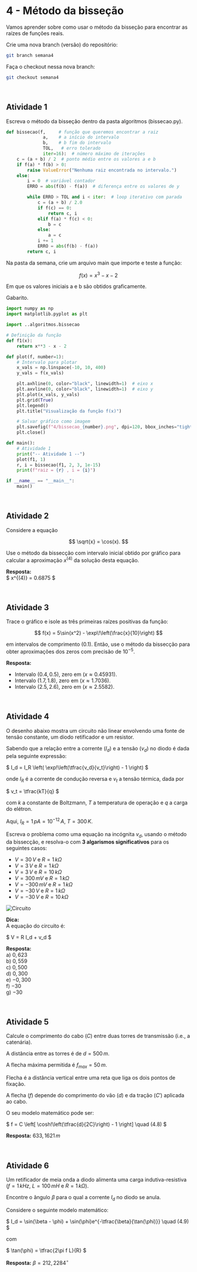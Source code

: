 # 4 - Método da bisseção
Vamos aprender sobre como usar o método da bisseção para encontrar as raízes de funções reais.

Crie uma nova branch (versão) do repositório:

```bash
git branch semana4
```

Faça o checkout nessa nova branch:

```bash
git checkout semana4
```

<br/>

## Atividade 1
Escreva o método da bisseção dentro da pasta algoritmos (bissecao.py).

```python
def bissecao(f,     # função que queremos encontrar a raiz
              a,    # a início do intervalo
              b,    # b fim do intervalo
              TOL,   # erro tolerado
              iter=16):  # número máximo de iterações
    c = (a + b) / 2  # ponto médio entre os valores a e b
    if f(a) * f(b) > 0:
        raise ValueError("Nenhuma raiz encontrada no intervalo.")
    else:
        i = 0  # variável contador
        ERRO = abs(f(b) - f(a))  # diferença entre os valores de y

        while ERRO > TOL and i < iter:  # loop iterativo com parada
            c = (a + b) / 2.0
            if f(c) == 0:
                return c, i
            elif f(a) * f(c) < 0:
                b = c
            else:
                a = c
            i += 1
            ERRO = abs(f(b) - f(a))
        return c, i
```

Na pasta da semana, crie um arquivo main que importe e teste a função:  

$$
f(x) = x^3 - x - 2
$$

Em que os valores iniciais a e b são obtidos graficamente.

Gabarito.

```python
import numpy as np
import matplotlib.pyplot as plt

import ..algoritmos.bissecao

# Definição da função
def f1(x):
    return x**3 - x - 2

def plot(f, number=1):
    # Intervalo para plotar
    x_vals = np.linspace(-10, 10, 400)
    y_vals = f(x_vals)

    plt.axhline(0, color="black", linewidth=1)  # eixo x
    plt.axvline(0, color="black", linewidth=1)  # eixo y
    plt.plot(x_vals, y_vals)
    plt.grid(True)
    plt.legend()
    plt.title("Visualização da função f(x)")

    # Salvar gráfico como imagem
    plt.savefig(f"4/bissecao_{number}.png", dpi=120, bbox_inches="tight")
    plt.close()

def main():
    # Atividade 1
    print("-- Atividade 1 --")
    plot(f1, 1)
    r, i = bissecao(f1, 2, 3, 1e-15)
    print(f"raiz = {r} , i = {i}")

if __name__ == "__main__":
    main()
```

<br/>

## Atividade 2
Considere a equação  

$$
\sqrt{x} = \cos(x).
$$  

Use o método da bissecção com intervalo inicial obtido por gráfico para calcular a aproximação $x^{(4)}$ da solução desta equação.

**Resposta:**  
$
x^{(4)} = 0.6875
$ 

<br/>

## Atividade 3
Trace o gráfico e isole as três primeiras raízes positivas da função:  

$$
f(x) = 5\sin(x^2) - \exp\!\left(\frac{x}{10}\right)
$$  

em intervalos de comprimento $(0.1)$. Então, use o método da bissecção para obter aproximações dos zeros com precisão de $10^{-5}$.  

**Resposta:**  

- Intervalo $(0.4, 0.5)$, zero em $(x \approx 0.45931)$.  
- Intervalo $(1.7, 1.8)$, zero em $(x \approx 1.7036)$.  
- Intervalo $(2.5, 2.6)$, zero em $(x \approx 2.5582)$.  

<br/>

## Atividade 4
O desenho abaixo mostra um circuito não linear envolvendo uma fonte de tensão constante, um diodo retificador e um resistor.  

Sabendo que a relação entre a corrente ($I_d$) e a tensão ($v_d$) no diodo é dada pela seguinte expressão:

$ I_d = I_R \left( \exp\!\left(\tfrac{v_d}{v_t}\right) - 1 \right) $

onde $I_R$ é a corrente de condução reversa e $v_t$ a tensão térmica, dada por  

$ v_t = \tfrac{kT}{q} $

com $k$ a constante de Boltzmann, $T$ a temperatura de operação e $q$ a carga do elétron.  

Aqui, $I_R = 1\,pA = 10^{-12}\,A$, $T = 300\,K$.  

Escreva o problema como uma equação na incógnita $v_d$, usando o método da bissecção, e resolva-o com **3 algarismos significativos** para os seguintes casos:

- $V = 30 \, V$ e $R = 1 \, k\Omega$  
- $V = 3 \, V$ e $R = 1 \, k\Omega$  
- $V = 3 \, V$ e $R = 10 \, k\Omega$  
- $V = 300 \, mV$ e $R = 1 \, k\Omega$  
- $V = -300 \, mV$ e $R = 1 \, k\Omega$  
- $V = -30 \, V$ e $R = 1 \, k\Omega$  
- $V = -30 \, V$ e $R = 10 \, k\Omega$  

![Circuito](https://www.ufrgs.br/reamat/CalculoNumerico/livro-py/main4x.png)

**Dica:**  
A equação do circuito é:

$ V = R I_d + v_d $

**Resposta:**  
a) $0{,}623$  
b) $0{,}559$  
c) $0{,}500$  
d) $0{,}300$  
e) $-0{,}300$  
f) $-30$  
g) $-30$

<br/>

## Atividade 5
Calcule o comprimento do cabo ($C$) entre duas torres de transmissão (i.e., a catenária).  

A distância entre as torres é de $d = 500 \, m$.  

A flecha máxima permitida é $f_{max} = 50 \, m$.  

Flecha é a distância vertical entre uma reta que liga os dois pontos de fixação.  

A flecha ($f$) depende do comprimento do vão ($d$) e da tração ($C'$) aplicada ao cabo.  

O seu modelo matemático pode ser:

$ f = C \left[ \cosh\!\left(\tfrac{d}{2C}\right) - 1 \right] \quad (4.8) $

**Resposta:** $633,1621 \, m$

<br/>

## Atividade 6
Um retificador de meia onda a diodo alimenta uma carga indutiva-resistiva ($f = 1 \, kHz$, $L = 100 \, mH$ e $R = 1 \, k\Omega$).  

Encontre o ângulo $\beta$ para o qual a corrente $I_d$ no diodo se anula.  

Considere o seguinte modelo matemático:

$ I_d = \sin(\beta - \phi) + \sin(\phi)e^{-\tfrac{\beta}{\tan(\phi)}} \quad (4.9) $

com  

$ \tan(\phi) = \tfrac{2\pi f L}{R} $

**Resposta:** $\beta = 212,2284^\circ$
